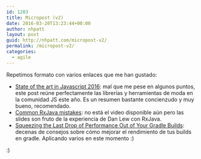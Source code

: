 ```yaml
---
id: 1203
title: Micropost (v2)
date: 2016-03-20T13:23:44+00:00
author: nhpatt
layout: post
guid: http://nhpatt.com/micropost-v2/
permalink: /micropost-v2/
categories:
  - agile
---
```

Repetimos formato con varios enlaces que me han gustado:

  * [State of the art in Javascript 2016](https://medium.com/javascript-and-opinions/state-of-the-art-javascript-in-2016-ab67fc68eb0b#.r1rstkz1g): mal que me pese en algunos puntos, este post reúne perfectamente las librerías y herramientas de moda en la comunidad JS este año. Es un resumen bastante concienzudo y muy bueno, recomendado.
  * [Common RxJava mistakes](https://speakerdeck.com/dlew/common-rxjava-mistakes): no está el video disponible aún pero las slides son fruto de la experiencia de Dan Lew con RxJava.
  * [Squeezing the Last Drop of Performance Out of Your Gradle Builds](https://speakerdeck.com/madisp/squeezing-the-last-drop-of-performance-out-of-your-gradle-builds-droidcon-paris-2015): decenas de consejos sobre cómo mejorar el rendimiento de tus builds en gradle. Aplicando varios en este momento :)

:)